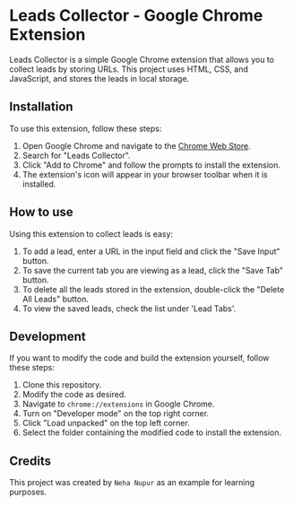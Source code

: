 # Leads Collector - Google Chrome Extension

Leads Collector is a simple Google Chrome extension that allows you to collect leads by storing URLs. This project uses HTML, CSS, and JavaScript, and stores the leads in local storage.

## Installation

To use this extension, follow these steps:

1. Open Google Chrome and navigate to the [Chrome Web Store](https://chrome.google.com/webstore).
2. Search for "Leads Collector".
3. Click "Add to Chrome" and follow the prompts to install the extension.
4. The extension's icon will appear in your browser toolbar when it is installed.

## How to use

Using this extension to collect leads is easy:

1. To add a lead, enter a URL in the input field and click the "Save Input" button.
2. To save the current tab you are viewing as a lead, click the "Save Tab" button.
3. To delete all the leads stored in the extension, double-click the "Delete All Leads" button.
4. To view the saved leads, check the list under 'Lead Tabs'.

## Development

If you want to modify the code and build the extension yourself, follow these steps:

1. Clone this repository.
2. Modify the code as desired.
3. Navigate to `chrome://extensions` in Google Chrome.
4. Turn on "Developer mode" on the top right corner.
5. Click "Load unpacked" on the top left corner.
6. Select the folder containing the modified code to install the extension.

## Credits

This project was created by `Neha Nupur` as an example for learning purposes. 
